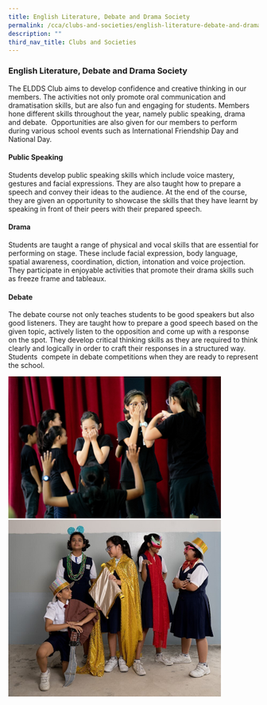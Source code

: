 ```yaml
---
title: English Literature, Debate and Drama Society
permalink: /cca/clubs-and-societies/english-literature-debate-and-drama-society/
description: ""
third_nav_title: Clubs and Societies
---
```

### **English Literature, Debate and Drama Society**
The ELDDS Club aims to develop confidence and creative thinking in our members. The activities not only promote oral communication and dramatisation skills, but are also fun and engaging for students. Members hone different skills throughout the year, namely public speaking, drama and debate.  Opportunities are also given for our members to perform during various school events such as International Friendship Day and National Day.

#### **Public Speaking**
Students develop public speaking skills which include voice mastery, gestures and facial expressions. They are also taught how to prepare a speech and convey their ideas to the audience. At the end of the course, they are given an opportunity to showcase the skills that they have learnt by speaking in front of their peers with their prepared speech.

#### **Drama**
Students are taught a range of physical and vocal skills that are essential for performing on stage. These include facial expression, body language, spatial awareness, coordination, diction, intonation and voice projection. They participate in enjoyable activities that promote their drama skills such as freeze frame and tableaux.

#### **Debate**
The debate course not only teaches students to be good speakers but also good listeners. They are taught how to prepare a good speech based on the given topic, actively listen to the opposition and come up with a response on the spot. They develop critical thinking skills as they are required to think clearly and logically in order to craft their responses in a structured way.  Students  compete in debate competitions when they are ready to represent the school.

<img src="/images/english1.jpg" style="width:85%">

<img src="/images/english2.jpg" style="width:85%">